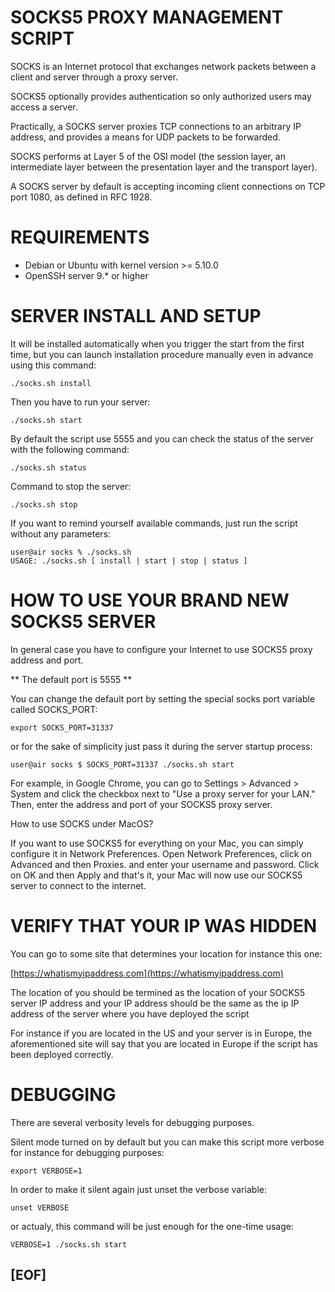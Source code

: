 # SOCKS5 PROXY MANAGEMENT SCRIPT

SOCKS is an Internet protocol that exchanges network packets between a client and server through a proxy server. 

SOCKS5 optionally provides authentication so only authorized users may access a server. 

Practically, a SOCKS server proxies TCP connections to an arbitrary IP address, and provides a means for UDP packets to be forwarded.

SOCKS performs at Layer 5 of the OSI model (the session layer, an intermediate layer between the presentation layer and the transport layer). 

A SOCKS server by default is accepting incoming client connections on TCP port 1080, as defined in RFC 1928.

# REQUIREMENTS

 - Debian or Ubuntu with kernel version >= 5.10.0
 - OpenSSH server 9.* or higher

# SERVER INSTALL AND SETUP

It will be installed automatically when you trigger the start from the first time, but you can launch installation procedure manually 
even in advance using this command:

```
./socks.sh install
```

Then you have to run your server:

```
./socks.sh start
```

By default the script use 5555 and you can check the status of the server with the following command:

```
./socks.sh status
```

Command to stop the server:

```
./socks.sh stop
```

If you want to remind yourself available commands, just run the script without any parameters:

```
user@air socks % ./socks.sh 
USAGE: ./socks.sh [ install | start | stop | status ]
```

# HOW TO USE YOUR BRAND NEW SOCKS5 SERVER

In general case you have to configure your Internet to use SOCKS5 proxy address and port. 

** The default port is 5555 **

You can change the default port by setting the special socks port variable called SOCKS_PORT:

```
export SOCKS_PORT=31337
```

or for the sake of simplicity just pass it during the server startup process:

````
user@air socks $ SOCKS_PORT=31337 ./socks.sh start 
````

For example, in Google Chrome, you can go to Settings > Advanced > System and click the checkbox next to 
"Use a proxy server for your LAN." Then, enter the address and port of your SOCKS5 proxy server.

How to use SOCKS under MacOS?

If you want to use SOCKS5 for everything on your Mac, you can simply configure it in Network Preferences. 
Open Network Preferences, click on Advanced and then Proxies. and enter your username and password. 
Click on OK and then Apply and that's it, your Mac will now use our SOCKS5 server to connect to the internet.

# VERIFY THAT YOUR IP WAS HIDDEN

You can go to some site that determines your location for instance this one:

[https://whatismyipaddress.com](https://whatismyipaddress.com)

The location of you should be termined as the location of your SOCKS5 server IP address and your 
IP address should be the same as the ip IP address of the server where you have deployed the script

For instance if you are located in the US and your server is in Europe, the aforementioned site will say
that you are located in Europe if the script has been deployed correctly.

# DEBUGGING

There are several verbosity levels for debugging purposes.

Silent mode turned on by default but you can make this script more verbose for instance for debugging purposes:

```
export VERBOSE=1
```

In order to make it silent again just unset the verbose variable:

```
unset VERBOSE
```

or actualy, this command will be just enough for the one-time usage:

```
VERBOSE=1 ./socks.sh start
```

## [EOF]


